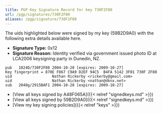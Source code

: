 ```yaml
---
title: PGP Key Signature Record for key 730F2F80
url: /pgp/signatures/730F2F80
aliases: /pgp/signature/730F2F80
---
```



The uids highlighted below were signed by my key (59B2D9A0) with
 the following extra details available
here.

 * **Signature Type:** 0x12
 * **Signature Reason:** Identity verified via government issued photo ID at LCA2006 keysigning party in Dunedin, NZ.

```text {hl_lines=[3, 4]}
pub   1024D/730F2F80 2004-10-28 [expires: 2009-10-27]
Key fingerprint = 870E F867 C9A9 D2EF 94C5  B4FA 5142 3F01 730F 2F80
uid                  Nathan Rickerby <rickerby@gmail.com>
uid                  Nathan Rickerby <nathan@dknx.net>
sub   2048g/2915BAF1 2004-10-28 [expires: 2009-10-27]
```

  * [View all keys signed by A48F065A]({{< relref "signedkeys.md" >}})
  * [View all keys signed by 59B2D9A0]({{< relref "signedkeys.md" >}})
  * [View my key signing policies]({{< relref "keys" >}})
